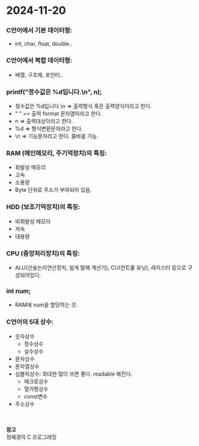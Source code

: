 # 2024-11-20
### C언어에서 기본 데이터형:
* int, char, float, double..

### C언어에서 복합 데이터형:
* 배열, 구조체, 포인터..

### printf("정수값은 %d입니다.\n", n);
* 정수값은 %d입니다.\n     => 출력형식 혹은 출력양식이라고 한다.
* " "                  => 출력 format 문자열이라고 한다.
* n                    => 출력대상이라고 한다.
* %d                   => 형식변환문자라고 한다.
* \n                   => 기능문자라고 한다. 줄바꿈 기능.

### RAM (메인메모리, 주기억장치)의 특징:
* 휘발성 메모리
* 고속
* 소용량
* Byte 단위로 주소가 부여되어 있음.

### HDD (보조기억장치)의 특징:
* 비휘발성 메모리
* 저속
* 대용량

### CPU (중앙처리장치)의 특징:
* ALU(산술논리연산장치, 쉽게 말해 계산기), CU(컨트롤 유닛), 레지스터 등으로 구성되어있다.

### int num;
* RAM에 num을 할당하는 것.

### C언어의 5대 상수:
* 숫자상수
  * 정수상수
  * 실수상수
* 문자상수
* 문자열상수
* 심볼릭상수: 최대한 많이 쓰면 좋다. readable 해진다.
  * 매크로상수
  * 열거형상수
  * const변수
* 주소상수


<br><br>
**참고**<br>
정혜경의 C 프로그래밍
